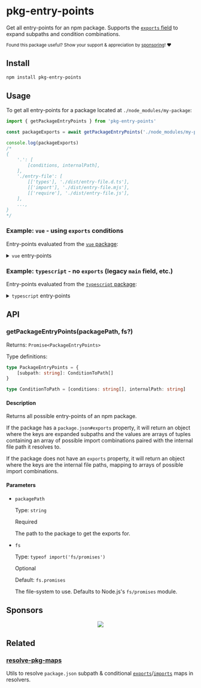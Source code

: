 # pkg-entry-points

Get all entry-points for an npm package. Supports the [`exports` field](https://nodejs.org/api/packages.html#exports) to expand subpaths and condition combinations.

<sub>Found this package useful? Show your support & appreciation by [sponsoring](https://github.com/sponsors/privatenumber)! ❤️</sub>

## Install

```sh
npm install pkg-entry-points
```

## Usage

To get all entry-points for a package located at `./node_modules/my-package`:

```ts
import { getPackageEntryPoints } from 'pkg-entry-points'

const packageExports = await getPackageEntryPoints('./node_modules/my-package')

console.log(packageExports)
/*
{
    '.': [
        [conditions, internalPath],
    ],
    './entry-file': [
        [['types'], './dist/entry-file.d.ts'],
        [['import'], './dist/entry-file.mjs'],
        [['require'], './dist/entry-file.js'],
    ],
    ...,
}
*/
```

### Example: `vue` - using `exports` conditions
Entry-points evaluated from the [`vue` package](https://github.com/vuejs/core/blob/v3.3.2/packages/vue/package.json):

<details>
	<summary><code>vue</code> entry-points</summary>

```json5
{
    ".": [
        [["types"], "./dist/vue.d.ts"],
        [["require"], "./index.js"],
        [["import", "node"], "./index.mjs"],
        [["default", "import"], "./dist/vue.runtime.esm-bundler.js"]
    ],
    "./server-renderer": [
        [["types"], "./server-renderer/index.d.ts"],
        [["import"], "./server-renderer/index.mjs"],
        [["require"], "./server-renderer/index.js"]
    ],
    "./compiler-sfc": [
        [["types"], "./compiler-sfc/index.d.ts"],
        [["import"], "./compiler-sfc/index.mjs"],
        [["require"], "./compiler-sfc/index.js"]
    ],
    "./dist/vue.cjs.js": [
        [["default"], "./dist/vue.cjs.js"]
    ],
    "./dist/vue.cjs.prod.js": [
        [["default"], "./dist/vue.cjs.prod.js"]
    ],
    "./dist/vue.d.ts": [
        [["default"], "./dist/vue.d.ts"]
    ],
    "./dist/vue.esm-browser.js": [
        [["default"], "./dist/vue.esm-browser.js"]
    ],
    "./dist/vue.esm-browser.prod.js": [
        [["default"], "./dist/vue.esm-browser.prod.js"]
    ],
    "./dist/vue.esm-bundler.js": [
        [["default"], "./dist/vue.esm-bundler.js"]
    ],
    "./dist/vue.global.js": [
        [["default"], "./dist/vue.global.js"]
    ],
    "./dist/vue.global.prod.js": [
        [["default"], "./dist/vue.global.prod.js"]
    ],
    "./dist/vue.runtime.esm-browser.js": [
        [["default"], "./dist/vue.runtime.esm-browser.js"]
    ],
    "./dist/vue.runtime.esm-browser.prod.js": [
        [["default"], "./dist/vue.runtime.esm-browser.prod.js"]
    ],
    "./dist/vue.runtime.esm-bundler.js": [
        [["default"], "./dist/vue.runtime.esm-bundler.js"]
    ],
    "./dist/vue.runtime.global.js": [
        [["default"], "./dist/vue.runtime.global.js"]
    ],
    "./dist/vue.runtime.global.prod.js": [
        [["default"], "./dist/vue.runtime.global.prod.js"]
    ],
    "./package.json": [
        [["default"], "./package.json"]
    ],
    "./macros": [
        [["default"], "./macros.d.ts"]
    ],
    "./macros-global": [
        [["default"], "./macros-global.d.ts"]
    ],
    "./ref-macros": [
        [["default"], "./ref-macros.d.ts"]
    ]
}
```
</details>


### Example: `typescript` - no `exports` (legacy `main` field, etc.)
Entry-points evaluated from the [`typescript` package](https://github.com/microsoft/TypeScript/blob/v5.0.4/package.json):

<details>
	<summary><code>typescript</code> entry-points</summary>

```json5
{
    "./lib/cancellationToken.js": [
        [["default"], "./lib/cancellationToken.js"]
    ],
    "./lib/cs/diagnosticMessages.generated.json": [
        [["default"], "./lib/cs/diagnosticMessages.generated.json"]
    ],
    "./lib/de/diagnosticMessages.generated.json": [
        [["default"], "./lib/de/diagnosticMessages.generated.json"]
    ],
    "./lib/es/diagnosticMessages.generated.json": [
        [["default"], "./lib/es/diagnosticMessages.generated.json"]
    ],
    "./lib/fr/diagnosticMessages.generated.json": [
        [["default"], "./lib/fr/diagnosticMessages.generated.json"]
    ],
    "./lib/it/diagnosticMessages.generated.json": [
        [["default"], "./lib/it/diagnosticMessages.generated.json"]
    ],
    "./lib/ja/diagnosticMessages.generated.json": [
        [["default"], "./lib/ja/diagnosticMessages.generated.json"]
    ],
    "./lib/ko/diagnosticMessages.generated.json": [
        [["default"], "./lib/ko/diagnosticMessages.generated.json"]
    ],
    "./lib/pl/diagnosticMessages.generated.json": [
        [["default"], "./lib/pl/diagnosticMessages.generated.json"]
    ],
    "./lib/pt-br/diagnosticMessages.generated.json": [
        [["default"], "./lib/pt-br/diagnosticMessages.generated.json"]
    ],
    "./lib/ru/diagnosticMessages.generated.json": [
        [["default"], "./lib/ru/diagnosticMessages.generated.json"]
    ],
    "./lib/tr/diagnosticMessages.generated.json": [
        [["default"], "./lib/tr/diagnosticMessages.generated.json"]
    ],
    "./lib/tsc.js": [
        [["default"], "./lib/tsc.js"]
    ],
    "./lib/tsserver.js": [
        [["default"], "./lib/tsserver.js"]
    ],
    "./lib/tsserverlibrary.js": [
        [["default"], "./lib/tsserverlibrary.js"]
    ],
    "./lib/typesMap.json": [
        [["default"], "./lib/typesMap.json"]
    ],
    "./lib/typescript.js": [
        [["default"], "./lib/typescript.js"]
    ],
    "./lib/typingsInstaller.js": [
        [["default"], "./lib/typingsInstaller.js"]
    ],
    "./lib/watchGuard.js": [
        [["default"], "./lib/watchGuard.js"]
    ],
    "./lib/zh-cn/diagnosticMessages.generated.json": [
        [["default"], "./lib/zh-cn/diagnosticMessages.generated.json"]
    ],
    "./lib/zh-tw/diagnosticMessages.generated.json": [
        [["default"], "./lib/zh-tw/diagnosticMessages.generated.json"]
    ],
    "./package.json": [
        [["default"], "./package.json"]
    ],
    ".": [
        [["default"], "./lib/typescript.js"]
    ]
}
```
</details>

## API

### getPackageEntryPoints(packagePath, fs?)

Returns: `Promise<PackageEntryPoints>`

Type definitions:
```ts
type PackageEntryPoints = {
    [subpath: string]: ConditionToPath[]
}

type ConditionToPath = [conditions: string[], internalPath: string]
```

#### Description
Returns all possible entry-points of an npm package.

If the package has a `package.json#exports` property, it will return an object where the keys are expanded subpaths and the values are arrays of tuples containing an array of possible import combinations paired with the internal file path it resolves to.

If the package does not have an `exports` property, it will return an object where the keys are the internal file paths, mapping to arrays of possible import combinations.

#### Parameters

- `packagePath`

    Type: `string`

    Required

    The path to the package to get the exports for.

- `fs`

    Type: `typeof import('fs/promises')`

    Optional

    Default: `fs.promises`

    The file-system to use. Defaults to Node.js's `fs/promises` module.


## Sponsors
<p align="center">
	<a href="https://github.com/sponsors/privatenumber">
		<img src="https://cdn.jsdelivr.net/gh/privatenumber/sponsors/sponsorkit/sponsors.svg">
	</a>
</p>


## Related

### [resolve-pkg-maps](https://github.com/privatenumber/resolve-pkg-maps)

Utils to resolve `package.json` subpath & conditional [`exports`](https://nodejs.org/api/packages.html#exports)/[`imports`](https://nodejs.org/api/packages.html#imports) maps in resolvers.
